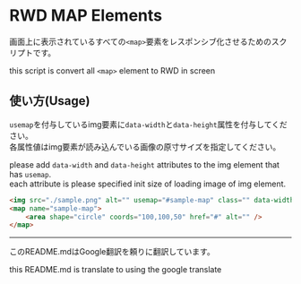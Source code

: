 # RWD MAP Elements

画面上に表示されているすべての`<map>`要素をレスポンシブ化させるためのスクリプトです。

this script is convert all `<map>` element to RWD in screen

## 使い方(Usage)

`usemap`を付与しているimg要素に`data-width`と`data-height`属性を付与してください。  
各属性値はimg要素が読み込んでいる画像の原寸サイズを指定してください。  

please add `data-width` and `data-height` attributes to the img element that has `usemap`.  
each attribute is please specified init size of loading image of img element.
```html
<img src="./sample.png" alt="" usemap="#sample-map" class="" data-width="200" data-height="100">
<map name="sample-map">
    <area shape="circle" coords="100,100,50" href="#" alt="" />
</map>
```

---
このREADME.mdはGoogle翻訳を頼りに翻訳しています。

this README.md is translate to using the google translate
